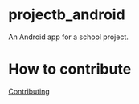 # projectb_android
An Android app for a school project. 

# How to contribute
[Contributing](./CONTRIBUTING.md) 
